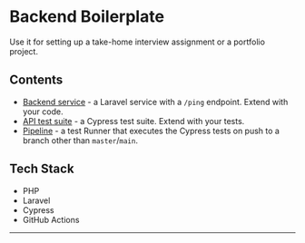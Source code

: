 # Backend Boilerplate

Use it for setting up a take-home interview assignment or a portfolio project.

## Contents

- [Backend service](https://github.com/shenandrei4/backend-boilerplate-php-laravel/tree/main/app) - a Laravel service with a `/ping` endpoint. Extend with your code.
- [API test suite](https://github.com/shenandrei4/backend-boilerplate-php-laravel/blob/main/cypress/integration/backend.spec.js) - a Cypress test suite. Extend with your tests.
- [Pipeline](https://github.com/shenandrei4/backend-boilerplate-php-laravel/blob/main/.github/workflows/tests.yml) - a test Runner that executes the Cypress tests on push to a branch other than `master`/`main`.

## Tech Stack

- PHP
- Laravel
- Cypress
- GitHub Actions


---

